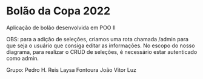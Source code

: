 # Bolão da Copa 2022
Aplicação de bolão desenvolvida em POO II

OBS: para a adição de seleções, criamos uma rota chamada /admin para que seja o usuário que consiga editar as informações.
No escopo do nosso diagrama, para realizar o CRUD de seleções, é necessário estar autenticado como admin.

Grupo: 
Pedro H. Reis
Laysa Fontoura
João Vitor Luz
